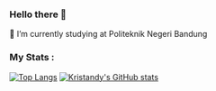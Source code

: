 ### Hello there 👋
🔭 I’m currently studying at Politeknik Negeri Bandung

### My Stats :
[![Top Langs](https://github-readme-stats.vercel.app/api/top-langs/?username=kristandy&layout=donut&theme=radical)](https://github.com/kristandy/github-readme-stats)
[![Kristandy's GitHub stats](https://github-readme-stats.vercel.app/api?username=kristandy&theme=radical)](https://github.com/kristandy/github-readme-stats)
<!--
**kristandy/kristandy** is a ✨ _special_ ✨ repository because its `README.md` (this file) appears on your GitHub profile.

Here are some ideas to get you started:

- 🌱 I’m currently learning ...
- 👯 I’m looking to collaborate on ...
- 🤔 I’m looking for help with ...
- 💬 Ask me about ...
- 📫 How to reach me: ...
- 😄 Pronouns: ...
- ⚡ Fun fact: ...
-->
